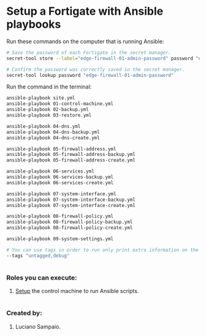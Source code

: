 # Setup a Fortigate with Ansible playbooks

Run these commands on the computer that is running Ansible:

```bash
# Save the password of each Fortigate in the secret manager.
secret-tool store --label="edge-firewall-01-admin-password" password "edge-firewall-01-admin-password"

# Confirm the password was correctly saved in the secret manager.
secret-tool lookup password "edge-firewall-01-admin-password"
```

Run the command in the terminal:
```bash
ansible-playbook site.yml
ansible-playbook 01-control-machine.yml
ansible-playbook 02-backup.yml
ansible-playbook 03-restore.yml

ansible-playbook 04-dns.yml
ansible-playbook 04-dns-backup.yml
ansible-playbook 04-dns-create.yml

ansible-playbook 05-firewall-address.yml
ansible-playbook 05-firewall-address-backup.yml
ansible-playbook 05-firewall-address-create.yml

ansible-playbook 06-services.yml
ansible-playbook 06-services-backup.yml
ansible-playbook 06-services-create.yml

ansible-playbook 07-system-interface.yml
ansible-playbook 07-system-interface-backup.yml
ansible-playbook 07-system-interface-create.yml

ansible-playbook 08-firewall-policy.yml
ansible-playbook 08-firewall-policy-backup.yml
ansible-playbook 08-firewall-policy-create.yml

ansible-playbook 09-system-settings.yml

# You can use tags in order to run only print extra information on the output.
--tags "untagged,debug"
```

#
### Roles you can execute:
1. [Setup](roles/control_machine/README.md) the control machine to run Ansible scripts.

#
### Created by:

1. Luciano Sampaio.
